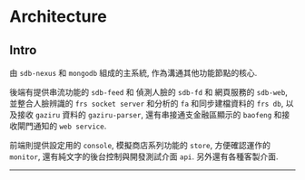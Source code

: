 
# Architecture

## Intro

由 `sdb-nexus` 和 `mongodb` 組成的主系統, 作為溝通其他功能節點的核心. 

後端有提供串流功能的 `sdb-feed` 和 偵測人臉的 `sdb-fd` 和 網頁服務的 `sdb-web`, 並整合人臉辨識的 `frs socket server` 和分析的 `fa` 和同步建檔資料的 `frs db`, 以及接收 `gaziru` 資料的 `gaziru-parser`, 還有串接通支金融區顯示的 `baofeng` 和接收閘門通知的 `web service`.

前端則提供設定用的 `console`, 模擬商店系列功能的 `store`, 方便確認運作的 `monitor`, 還有純文字的後台控制與開發測試介面 `api`. 另外還有各種客製介面.


---

